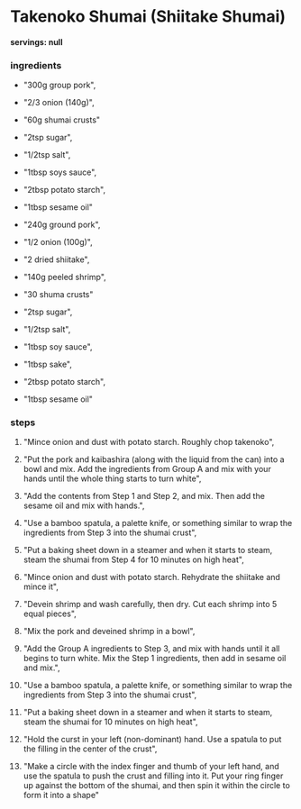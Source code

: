 # Takenoko Shumai (Shiitake Shumai)
#### servings: null
### ingredients
- "300g group pork",
- "2/3 onion (140g)",
- "60g shumai crusts"

- "2tsp sugar",
- "1/2tsp salt",
- "1tbsp soys sauce",
- "2tbsp potato starch",
- "1tbsp sesame oil"

- "240g ground pork",
- "1/2 onion (100g)",
- "2 dried shiitake",
- "140g peeled shrimp",
- "30 shuma crusts"

- "2tsp sugar",
- "1/2tsp salt",
- "1tbsp soy sauce",
- "1tbsp sake",
- "2tbsp potato starch",
- "1tbsp sesame oil"

### steps
1. "Mince onion and dust with potato starch. Roughly chop takenoko",

2. "Put the pork and kaibashira (along with the liquid from the can) into a bowl and mix. Add the ingredients from Group A and mix with your hands until the whole thing starts to turn white",

3. "Add the contents from Step 1 and Step 2, and mix. Then add the sesame oil and mix with hands.",

4. "Use a bamboo spatula, a palette knife, or something similar to wrap the ingredients from Step 3 into the shumai crust",

5. "Put a baking sheet down in a steamer and when it starts to steam, steam the shumai from Step 4 for 10 minutes on high heat",

6. "Mince onion and dust with potato starch. Rehydrate the shiitake and mince it",

7. "Devein shrimp and wash carefully, then dry. Cut each shrimp into 5 equal pieces",

8. "Mix the pork and deveined shrimp in a bowl",

9. "Add the Group A ingredients to Step 3, and mix with hands until it all begins to turn white. Mix the Step 1 ingredients, then add in sesame oil and mix.",

10. "Use a bamboo spatula, a palette knife, or something similar to wrap the ingredients from Step 3 into the shumai crust",

11. "Put a baking sheet down in a steamer and when it starts to steam, steam the shumai for 10 minutes on high heat",

12. "Hold the curst in your left (non-dominant) hand. Use a spatula to put the filling in the center of the crust",

13. "Make a circle with the index finger and thumb of your left hand, and use the spatula to push the crust and filling into it. Put your ring finger up against the bottom of the shumai, and then spin it within the circle to form it into a shape"